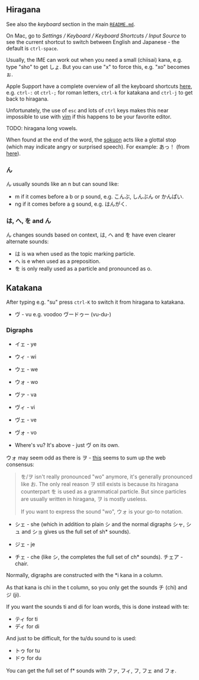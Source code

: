 Hiragana
--------

See also the _keyboard_ section in the main [`README.md`](README.md).

On Mac, go to _Settings / Keyboard / Keyboard Shortcuts / Input Source_ to see the current shortcut to switch between English and Japanese - the default is `ctrl-space`.

Usually, the IME can work out when you need a small (chiisai) kana, e.g. type "sho" to get しょ. But you can use "x" to force this, e.g. "xo" becomes ぉ.

Apple Support have a complete overview of all the keyboard shortcuts [here](https://support.apple.com/guide/japanese-input-method/keyboard-shortcuts-jpim10263/mac), e.g. `ctrl-:` ot `ctrl-;` for roman letters, `ctrl-k` for katakana and `ctrl-j` to get back to hiragana.

Unfortunately, the use of `esc` and lots of `ctrl` keys makes this near impossible to use with [vim](https://en.wikipedia.org/wiki/Vim_(text_editor)) if this happens to be your favorite editor.

TODO: hiragana long vowels.

When found at the end of the word, the [sokuon](https://en.wikipedia.org/wiki/Sokuon) acts like a glottal stop (which may indicate angry or surprised speech). For example: あっ！ (from [here](https://www.japanesepod101.com/lesson/how-to-write-in-japanese-hiragana-and-katakana-4-the-hiragana-t-column?lp=160)).

### ん

ん usually sounds like an n but can sound like:

* m if it comes before a b or p sound, e.g. こんぶ, しんぶん or かんぱい.
* ng if it comes before a g sound, e.g. はんがく.

### は, へ, を and ん

ん changes sounds based on context, は, へ and を have even clearer alternate sounds:

* は is wa when used as the topic marking particle.
* へ is e when used as a preposition.
* を is only really used as a particle and pronounced as o.

Katakana
--------

After typing e.g. "su" press `ctrl-K` to switch it from hiragana to katakana.

* ヴ - vu e.g. voodoo  ヴードゥー (vu-du-)

### Digraphs

* イェ - ye

* ウィ - wi
* ウェ - we
* ウォ - wo

* ヴァ - va
* ヴィ - vi
* ヴェ - ve
* ヴォ - vo
* Where's vu? It's above - just ヴ on its own.

ウォ may seem odd as there is ヲ - [this](https://www.reddit.com/r/LearnJapanese/comments/2qqdmn/comment/cn8myc8/) seems to sum up the web consensus:

> を/ヲ isn't really pronounced "wo" anymore, it's generally pronounced like お.
> The only real reason ヲ still exists is because its hiragana counterpart を
> is used as a grammatical particle. But since particles are usually written in
> hiragana, ヲ is mostly useless.
> 
> If you want to express the sound "wo", ウォ is your go-to notation.

* シェ - she (which in addition to plain シ and the normal digraphs シャ, シュ and ショ gives us the full set of sh* sounds).
* ジェ - je

* チェ - che (like シ, the completes the full set of ch* sounds). チェア - chair.

Normally, digraphs are constructed with the *i kana in a column.

As that kana is chi in the t column, so you only get the sounds チ (chi) and ジ (ji).

If you want the sounds ti and di for loan words, this is done instead with te:

* ティ for ti
* ディ for di

And just to be difficult, for the tu/du sound to is used:

* トゥ for tu
* ドゥ for du

You can get the full set of f* sounds with ファ, フィ, フ, フェ and フォ.
